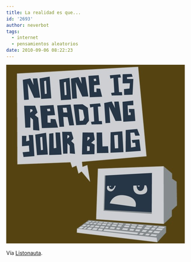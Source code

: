 ```yaml
---
title: La realidad es que...
id: '2693'
author: neverbot
tags:
  - internet
  - pensamientos aleatorios
date: 2010-09-06 08:22:23
---
```


![201009060821.jpg](./la-realidad-es-que/201009060821.jpg)

Vía [Listonauta](http://listo.tumblr.com/post/1053057675).

